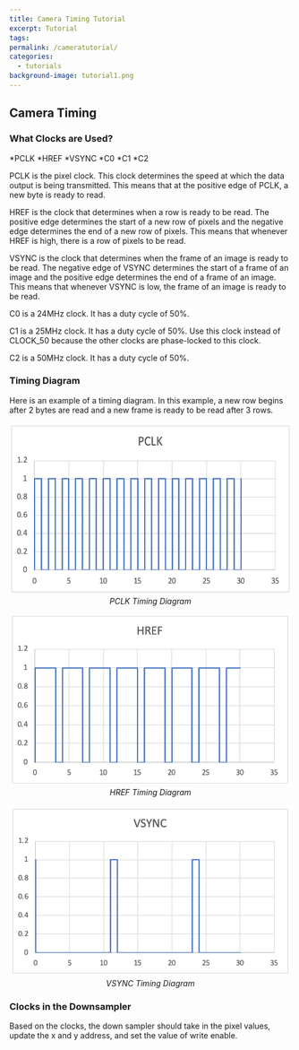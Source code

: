 ```yaml
---
title: Camera Timing Tutorial
excerpt: Tutorial
tags: 
permalink: /cameratutorial/
categories:
  - tutorials
background-image: tutorial1.png
---
```


## Camera Timing

### What Clocks are Used?
*PCLK
*HREF
*VSYNC
*C0
*C1
*C2

PCLK is the pixel clock. This clock determines the speed at which the data output is being transmitted. This means that at the positive edge of PCLK, a new byte is ready to read. 

HREF is the clock that determines when a row is ready to be read. The positive edge determines the start of a new row of pixels and the negative edge determines the end of a new row of pixels. This means that whenever HREF is high, there is a row of pixels to be read. 

VSYNC is the clock that determines when the frame of an image is ready to be read. The negative edge of VSYNC determines the start of a frame of an image and the positive edge determines the end of a frame of an image. This means that whenever VSYNC is low, the frame of an image is ready to be read. 

C0 is a 24MHz clock. It has a duty cycle of 50%.

C1 is a 25MHz clock. It has a duty cycle of 50%. Use this clock instead of CLOCK_50 because the other clocks are phase-locked to this clock. 

C2 is a 50MHz clock. It has a duty cycle of 50%.

### Timing Diagram
Here is an example of a timing diagram. In this example, a new row begins after 2 bytes are read and a new frame is ready to be read after 3 rows.

<p align="center">
  <img src="/images/PCLK.png" width="538px" height="307px"/><br/>
  <i>PCLK Timing Diagram</i>
</p>

<p align="center">
  <img src="/images/HREF.png" width="538px" height="307px"/><br/>
  <i>HREF Timing Diagram</i>
</p>

<p align="center">
  <img src="/images/VSYNC.png" width="538px" height="307px"/><br/>
  <i>VSYNC Timing Diagram</i>
</p>

### Clocks in the Downsampler
Based on the clocks, the down sampler should take in the pixel values, update the x and y address, and set the value of write enable. 
